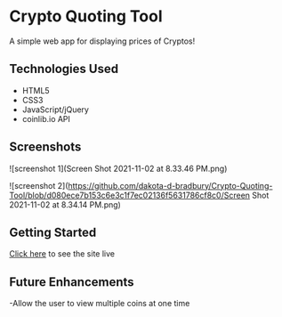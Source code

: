 # Crypto Quoting Tool
A simple web app for displaying prices of Cryptos!

## Technologies Used

- HTML5
- CSS3
- JavaScript/jQuery
- coinlib.io API

## Screenshots

![screenshot 1](Screen Shot 2021-11-02 at 8.33.46 PM.png)

![screenshot 2](https://github.com/dakota-d-bradbury/Crypto-Quoting-Tool/blob/d080ece7b153c6e3c1f7ec02136f5631786cf8c0/Screen Shot 2021-11-02 at 8.34.14 PM.png)

## Getting Started

[Click here](https://crypo-quoter.netlify.app/) to see the site live

## Future Enhancements

-Allow the user to view multiple coins at one time
